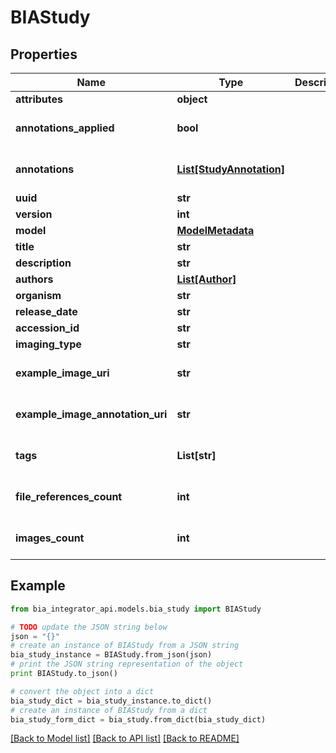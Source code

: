 # BIAStudy


## Properties
Name | Type | Description | Notes
------------ | ------------- | ------------- | -------------
**attributes** | **object** |  | [optional] 
**annotations_applied** | **bool** |  | [optional] [default to False]
**annotations** | [**List[StudyAnnotation]**](StudyAnnotation.md) |  | [optional] [default to []]
**uuid** | **str** |  | 
**version** | **int** |  | 
**model** | [**ModelMetadata**](ModelMetadata.md) |  | [optional] 
**title** | **str** |  | 
**description** | **str** |  | 
**authors** | [**List[Author]**](Author.md) |  | [optional] 
**organism** | **str** |  | 
**release_date** | **str** |  | 
**accession_id** | **str** |  | 
**imaging_type** | **str** |  | [optional] 
**example_image_uri** | **str** |  | [optional] [default to '']
**example_image_annotation_uri** | **str** |  | [optional] [default to '']
**tags** | **List[str]** |  | [optional] [default to []]
**file_references_count** | **int** |  | [optional] [default to 0]
**images_count** | **int** |  | [optional] [default to 0]

## Example

```python
from bia_integrator_api.models.bia_study import BIAStudy

# TODO update the JSON string below
json = "{}"
# create an instance of BIAStudy from a JSON string
bia_study_instance = BIAStudy.from_json(json)
# print the JSON string representation of the object
print BIAStudy.to_json()

# convert the object into a dict
bia_study_dict = bia_study_instance.to_dict()
# create an instance of BIAStudy from a dict
bia_study_form_dict = bia_study.from_dict(bia_study_dict)
```
[[Back to Model list]](../README.md#documentation-for-models) [[Back to API list]](../README.md#documentation-for-api-endpoints) [[Back to README]](../README.md)


